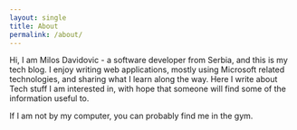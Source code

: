 ```yaml
---
layout: single
title: About
permalink: /about/
---
```


Hi, I am Milos Davidovic - a software developer from Serbia, and this is my tech blog. I enjoy writing web applications, mostly using Microsoft related technologies, and sharing what I learn along the way. Here I write about Tech stuff I am interested in, with hope that someone will find some of the information useful to.
  
If I am not by my computer, you can probably find me in the gym.
